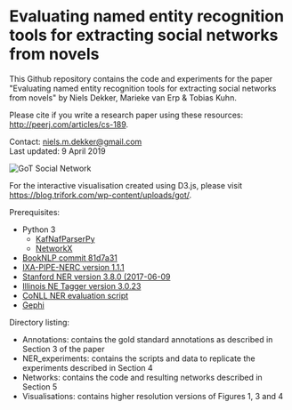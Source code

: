 # Evaluating named entity recognition tools for extracting social networks from novels

This Github repository contains the code and experiments for the paper "Evaluating named entity recognition tools
for extracting social networks from novels" by Niels Dekker, Marieke van Erp & Tobias Kuhn.

Please cite if you write a research paper using these resources: http://peerj.com/articles/cs-189.

Contact: niels.m.dekker@gmail.com  
Last updated: 9 April 2019

<img src="https://github.com/Niels-Dekker/Out-with-the-Old-and-in-with-the-Novel/tree/master/Visualisations/GameOfThrones.png" alt="GoT Social Network"/>

For the interactive visualisation created using D3.js, please visit https://blog.trifork.com/wp-content/uploads/got/.

Prerequisites:

* Python 3
   * [KafNafParserPy](https://github.com/cltl/KafNafParserPy)  
   * [NetworkX](https://networkx.github.io)
* [BookNLP commit 81d7a31](https://github.com/dbamman/book-nlp)
* [IXA-PIPE-NERC version 1.1.1](http://ixa2.si.ehu.es/ixa-pipes/)
* [Stanford NER version 3.8.0 (2017-06-09](https://nlp.stanford.edu/software/stanford-ner-2017-06-09.zip) 
* [Illinois NE Tagger version 3.0.23](https://cogcomp.org/page/software_view/NETagger)
* [CoNLL NER evaluation script](https://www.clips.uantwerpen.be/conll2002/ner/bin/conlleval.txt)
* [Gephi](https://gephi.org)

Directory listing:  

- Annotations: contains the gold standard annotations as described in Section 3 of the paper 
- NER_experiments: contains the scripts and data to replicate the experiments described in Section 4
- Networks: contains the code and resulting networks described in Section 5 
- Visualisations: contains higher resolution versions of Figures 1, 3 and 4 

 
 


